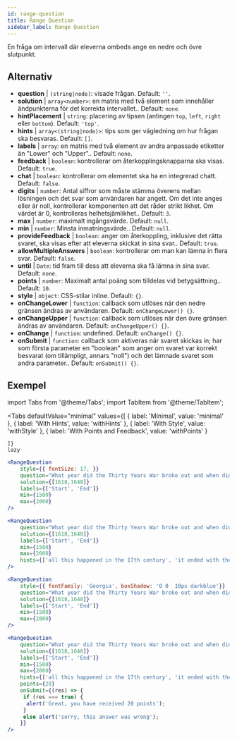 ```yaml
---
id: range-question
title: Range Question
sidebar_label: Range Question
---
```


En fråga om intervall där eleverna ombeds ange en nedre och övre slutpunkt.

## Alternativ

* __question__ | `(string|node)`: visade frågan. Default: `''`.
* __solution__ | `array<number>`: en matris med två element som innehåller ändpunkterna för det korrekta intervallet.. Default: `none`.
* __hintPlacement__ | `string`: placering av tipsen (antingen `top`, `left`, `right` eller `bottom`). Default: `'top'`.
* __hints__ | `array<(string|node)>`: tips som ger vägledning om hur frågan ska besvaras. Default: `[]`.
* __labels__ | `array`: en matris med två element av andra anpassade etiketter än "Lower" och "Upper".. Default: `none`.
* __feedback__ | `boolean`: kontrollerar om återkopplingsknapparna ska visas. Default: `true`.
* __chat__ | `boolean`: kontrollerar om elementet ska ha en integrerad chatt. Default: `false`.
* __digits__ | `number`: Antal siffror som måste stämma överens mellan lösningen och det svar som användaren har angett. Om det inte anges eller är noll, kontrollerar komponenten att det råder strikt likhet. Om värdet är 0, kontrolleras helhetsjämlikhet.. Default: `3`.
* __max__ | `number`: maximalt ingångsvärde. Default: `null`.
* __min__ | `number`: Minsta inmatningsvärde.. Default: `null`.
* __provideFeedback__ | `boolean`: anger om återkoppling, inklusive det rätta svaret, ska visas efter att eleverna skickat in sina svar.. Default: `true`.
* __allowMultipleAnswers__ | `boolean`: kontrollerar om man kan lämna in flera svar. Default: `false`.
* __until__ | `Date`: tid fram till dess att eleverna ska få lämna in sina svar. Default: `none`.
* __points__ | `number`: Maximalt antal poäng som tilldelas vid betygsättning.. Default: `10`.
* __style__ | `object`: CSS-stilar inline. Default: `{}`.
* __onChangeLower__ | `function`: callback som utlöses när den nedre gränsen ändras av användaren. Default: `onChangeLower() {}`.
* __onChangeUpper__ | `function`: callback som utlöses när den övre gränsen ändras av användaren. Default: `onChangeUpper() {}`.
* __onChange__ | `function`: undefined. Default: `onChange() {}`.
* __onSubmit__ | `function`: callback som aktiveras när svaret skickas in; har som första parameter en "boolean" som anger om svaret var korrekt besvarat (om tillämpligt, annars "noll") och det lämnade svaret som andra parameter.. Default: `onSubmit() {}`.


## Exempel

import Tabs from '@theme/Tabs';
import TabItem from '@theme/TabItem';

<Tabs
    defaultValue="minimal"
    values={[
        { label: 'Minimal', value: 'minimal' },
        { label: 'With Hints', value: 'withHints' },
        { label: 'With Style', value: 'withStyle' },
        { label: 'With Points and Feedback', value: 'withPoints' }
        
    ]}
    lazy
>

<TabItem value="minimal">

```jsx live
<RangeQuestion
    style={{ fontSize: 17, }}
    question="What year did the Thirty Years War broke out and when did it?"
    solution={[1618,1648]}
    labels={['Start', 'End']}
    min={1500}
    max={2000}
/>
```

</TabItem>

<TabItem value="withHints">

```jsx live
<RangeQuestion
    question="What year did the Thirty Years War broke out and when did it?"
    solution={[1618,1648]}
    labels={['Start', 'End']}
    min={1500}
    max={2000}
    hints={['all this happened in the 17th century', 'it ended with the Peace of Westphalia in 1648']}
/>
```

</TabItem>

<TabItem value="withStyle">

```jsx live
<RangeQuestion
    style={{ fontFamily: 'Georgia', boxShadow: '0 0  10px darkblue'}}
    question="What year did the Thirty Years War broke out and when did it?"
    solution={[1618,1648]}
    labels={['Start', 'End']}
    min={1500}
    max={2000}
/>
```

</TabItem>

<TabItem value="withPoints">

```jsx live
<RangeQuestion
    question="What year did the Thirty Years War broke out and when did it?"
    solution={[1618,1648]}
    labels={['Start', 'End']}
    min={1500}
    max={2000}
    hints={['all this happened in the 17th century', 'it ended with the Peace of Westphalia in 1648']}
    points={20}
    onSubmit={(res) => {
     if (res === true) {
      alert('Great, you have received 20 points');
     }
     else alert('sorry, this answer was wrong');
    }}
/>
```

</TabItem>

</Tabs>

